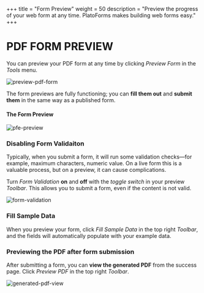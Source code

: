 +++
title = "Form Preview"
weight = 50
description = "Preview the progress of your web form at any time. PlatoForms makes building web forms easy."
+++

# PDF FORM PREVIEW

You can preview your PDF form at any time by clicking *Preview Form* in the *Tools* menu. 



![preview-pdf-form](http://clients.typecast.io/PlatoForms/imgs/preview-pdf-form.png)



The form previews are fully functioning; you can **fill them out** and **submit them** in the same way as a published form.

#### The Form Preview

![pfe-preview](http://clients.typecast.io/PlatoForms/imgs/pfe-preview.png)



### Disabling Form Validaiton

Typically, when you submit a form, it will run some validation checks—for example, maximum characters, numeric value. On a live form this is a valuable process, but on a preview, it can cause complications.

Turn *Form Validation* **on** and **off** with the *toggle switch* in your preview *Toolbar*. This allows you to submit a form, even if the content is not valid.



![form-validation](http://clients.typecast.io/PlatoForms/imgs/form-validation.png)

### Fill Sample Data

When you preview your form, click *Fill Sample Data* in the top right *Toolbar*, and the fields will automatically populate with your example data. 



### Previewing the PDF after form submission

After submitting a form, you can **view the generated PDF** from the success page. Click *Preview PDF* in the top right *Toolbar*.



![generated-pdf-view](http://clients.typecast.io/PlatoForms/imgs/generated-pdf-view.png)